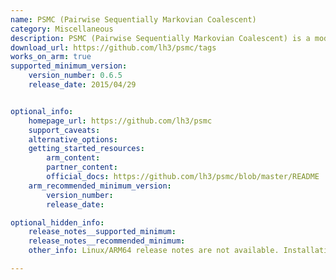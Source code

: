 ```yaml
---
name: PSMC (Pairwise Sequentially Markovian Coalescent)
category: Miscellaneous
description: PSMC (Pairwise Sequentially Markovian Coalescent) is a model used to infer the historical population sizes of species from a single genome. By examining patterns of genetic variation, it estimates population dynamics over time and is widely utilized for research on species’ evolutionary history, particularly in human genetics.
download_url: https://github.com/lh3/psmc/tags
works_on_arm: true
supported_minimum_version:
    version_number: 0.6.5
    release_date: 2015/04/29


optional_info:
    homepage_url: https://github.com/lh3/psmc
    support_caveats:
    alternative_options:
    getting_started_resources:
        arm_content: 
        partner_content: 
        official_docs: https://github.com/lh3/psmc/blob/master/README
    arm_recommended_minimum_version:
        version_number:
        release_date: 

optional_hidden_info:
    release_notes__supported_minimum: 
    release_notes__recommended_minimum:
    other_info: Linux/ARM64 release notes are not available. Installation and testing are done using tar archive [0.6.5](https://github.com/libexpat/libexpat/releases/tag/R_2_1_0). 

---
```


